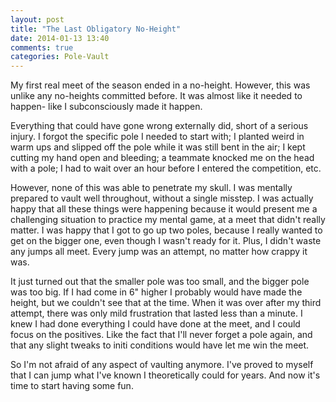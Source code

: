 ```yaml
---
layout: post
title: "The Last Obligatory No-Height"
date: 2014-01-13 13:40
comments: true
categories: Pole-Vault
---
```


My first real meet of the season ended in a no-height. However, this was unlike any no-heights committed before. It was almost like it needed to happen- like I subconsciously made it happen.

Everything that could have gone wrong externally did, short of a serious injury. I forgot the specific pole I needed to start with; I planted weird in warm ups and slipped off the pole while it was still bent in the air; I kept cutting my hand open and bleeding; a teammate knocked me on the head with a pole; I had to wait over an hour before I entered the competition, etc.

<!-- more -->

However, none of this was able to penetrate my skull. I was mentally prepared to vault well throughout, without a single misstep. I was actually happy that all these things were happening because it would present me a challenging situation to practice my mental game, at a meet that didn't really matter. I was happy that I got to go up two poles, because I really wanted to get on the bigger one, even
though I wasn't ready for it. Plus, I didn't waste any jumps all meet. Every jump was an attempt, no matter how crappy it was.

It just turned out that the smaller pole was too small, and the bigger pole was too big. If I had come in 6" higher I probably would have made the height, but we couldn't see that at the time. When it was over after my third attempt, there was only mild frustration that lasted less than a minute. I knew I had done everything I could have done at the meet, and I could focus on the positives. Like the fact that I'll never forget a pole again, and that any slight tweaks to initi conditions would have let me win the meet.

So I'm not afraid of any aspect of vaulting anymore. I've proved to myself that I can jump what I've known I theoretically could for years. And now it's time to start having some fun.
